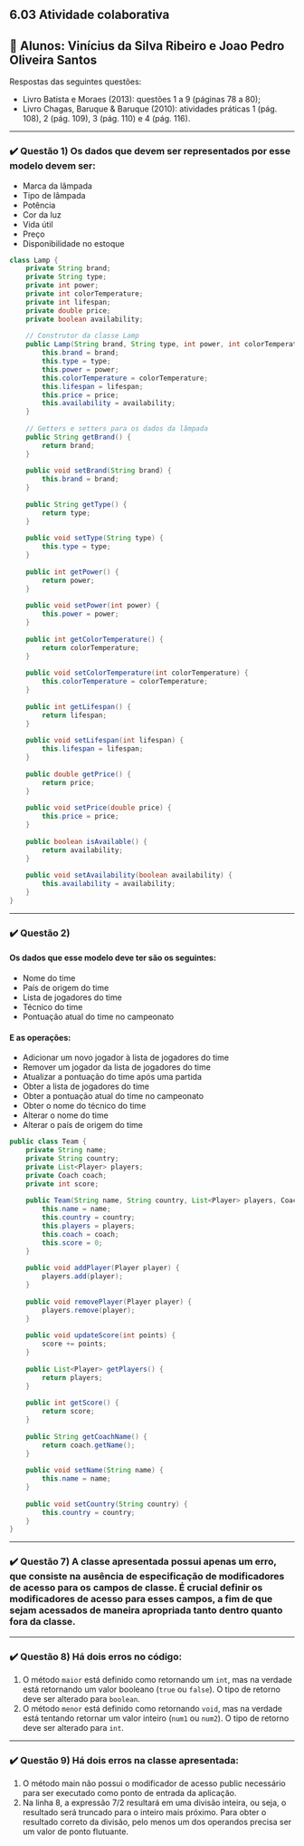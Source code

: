 ## 6.03 Atividade colaborativa

## 🤝 Alunos: Vinícius da Silva Ribeiro e Joao Pedro Oliveira Santos

Respostas das seguintes questões:

- Livro Batista e Moraes (2013): questões 1 a 9 (páginas 78 a 80);
- Livro Chagas, Baruque & Baruque (2010): atividades práticas 1 (pág. 108), 2 (pág. 109), 3 (pág. 110) e 4 (pág. 116).

---
### ✔️ Questão 1) Os dados que devem ser representados por esse modelo devem ser:
  * Marca da lâmpada
  * Tipo de lâmpada
  * Potência
  * Cor da luz
  * Vida útil
  * Preço
  * Disponibilidade no estoque

```java
class Lamp {
    private String brand;
    private String type;
    private int power;
    private int colorTemperature;
    private int lifespan;
    private double price;
    private boolean availability;
    
    // Construtor da classe Lamp
    public Lamp(String brand, String type, int power, int colorTemperature, int lifespan, double price, boolean availability) {
        this.brand = brand;
        this.type = type;
        this.power = power;
        this.colorTemperature = colorTemperature;
        this.lifespan = lifespan;
        this.price = price;
        this.availability = availability;
    }
    
    // Getters e setters para os dados da lâmpada
    public String getBrand() {
        return brand;
    }
    
    public void setBrand(String brand) {
        this.brand = brand;
    }
    
    public String getType() {
        return type;
    }
    
    public void setType(String type) {
        this.type = type;
    }
    
    public int getPower() {
        return power;
    }
    
    public void setPower(int power) {
        this.power = power;
    }
    
    public int getColorTemperature() {
        return colorTemperature;
    }
    
    public void setColorTemperature(int colorTemperature) {
        this.colorTemperature = colorTemperature;
    }
    
    public int getLifespan() {
        return lifespan;
    }
    
    public void setLifespan(int lifespan) {
        this.lifespan = lifespan;
    }
    
    public double getPrice() {
        return price;
    }
    
    public void setPrice(double price) {
        this.price = price;
    }
    
    public boolean isAvailable() {
        return availability;
    }
    
    public void setAvailability(boolean availability) {
        this.availability = availability;
    }
}
```

---

### ✔️ Questão 2)
#### Os dados que esse modelo deve ter são os seguintes:
* Nome do time
* País de origem do time
* Lista de jogadores do time
* Técnico do time
* Pontuação atual do time no campeonato

#### E as operações:
* Adicionar um novo jogador à lista de jogadores do time
* Remover um jogador da lista de jogadores do time
* Atualizar a pontuação do time após uma partida
* Obter a lista de jogadores do time
* Obter a pontuação atual do time no campeonato
* Obter o nome do técnico do time
* Alterar o nome do time
* Alterar o país de origem do time

```java
public class Team {
    private String name;
    private String country;
    private List<Player> players;
    private Coach coach;
    private int score;
    
    public Team(String name, String country, List<Player> players, Coach coach) {
        this.name = name;
        this.country = country;
        this.players = players;
        this.coach = coach;
        this.score = 0;
    }
    
    public void addPlayer(Player player) {
        players.add(player);
    }
    
    public void removePlayer(Player player) {
        players.remove(player);
    }
    
    public void updateScore(int points) {
        score += points;
    }
    
    public List<Player> getPlayers() {
        return players;
    }
    
    public int getScore() {
        return score;
    }
    
    public String getCoachName() {
        return coach.getName();
    }
    
    public void setName(String name) {
        this.name = name;
    }
    
    public void setCountry(String country) {
        this.country = country;
    }
}
```

---

### ✔️ Questão 7) A classe apresentada possui apenas um erro, que consiste na ausência de especificação de modificadores de acesso para os campos de classe. É crucial definir os modificadores de acesso para esses campos, a fim de que sejam acessados de maneira apropriada tanto dentro quanto fora da classe.

---

### ✔️ Questão 8) Há dois erros no código:
1. O método `maior` está definido como retornando um `int`, mas na verdade está retornando um valor booleano (`true` ou `false`). O tipo de retorno deve ser alterado para `boolean`.
2. O método `menor` está definido como retornando `void`, mas na verdade está tentando retornar um valor inteiro (`num1` ou `num2`). O tipo de retorno deve ser alterado para `int`.

---

### ✔️ Questão 9) Há dois erros na classe apresentada:
1. O método main não possui o modificador de acesso public necessário para ser executado como ponto de entrada da aplicação.
2. Na linha 8, a expressão 7/2 resultará em uma divisão inteira, ou seja, o resultado será truncado para o inteiro mais próximo. Para obter o resultado correto da divisão, pelo menos um dos operandos precisa ser um valor de ponto flutuante.
